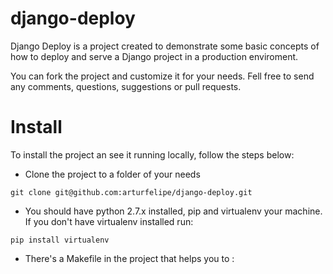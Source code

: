 # django-deploy

Django Deploy is a project created to demonstrate some basic concepts of how to
deploy and serve a Django project in a production enviroment.

You can fork the project and customize it for your needs. Fell free to send any
comments, questions, suggestions or pull requests.

# Install

To install the project an see it running locally, follow the steps below:

* Clone the project to a folder of your needs

```
git clone git@github.com:arturfelipe/django-deploy.git
```

* You should have python 2.7.x installed, pip and virtualenv your machine. If
you don't have virtualenv installed run:

```
pip install virtualenv
```

* There's a Makefile in the project that helps you to :

